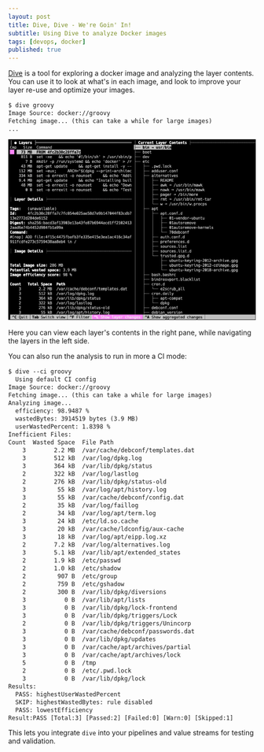```yaml
---
layout: post
title: Dive, Dive - We're Goin' In!
subtitle: Using Dive to analyze Docker images
tags: [devops, docker]
published: true
---
```


[Dive](https://github.com/wagoodman/dive) is a tool for exploring a docker image and analyzing the layer contents.  You can use it to look at what's in each image, and look to improve your layer re-use and optimize your images.

```
$ dive groovy
Image Source: docker://groovy
Fetching image... (this can take a while for large images)
...
```

![dive-groovy](/assets/img/screenshots/dive-groovy.png)

Here you can view each layer's contents in the right pane,  while navigating the layers in the left side.

You can also run the analysis to run in more a CI mode:

```
$ dive --ci groovy
  Using default CI config
Image Source: docker://groovy
Fetching image... (this can take a while for large images)
Analyzing image...
  efficiency: 98.9487 %
  wastedBytes: 3914519 bytes (3.9 MB)
  userWastedPercent: 1.8398 %
Inefficient Files:
Count  Wasted Space  File Path
    3        2.2 MB  /var/cache/debconf/templates.dat
    3        512 kB  /var/log/dpkg.log
    3        364 kB  /var/lib/dpkg/status
    2        322 kB  /var/log/lastlog
    2        276 kB  /var/lib/dpkg/status-old
    3         55 kB  /var/log/apt/history.log
    3         55 kB  /var/cache/debconf/config.dat
    2         35 kB  /var/log/faillog
    2         34 kB  /var/log/apt/term.log
    3         24 kB  /etc/ld.so.cache
    3         20 kB  /var/cache/ldconfig/aux-cache
    3         18 kB  /var/log/apt/eipp.log.xz
    2        7.2 kB  /var/log/alternatives.log
    3        5.1 kB  /var/lib/apt/extended_states
    2        1.9 kB  /etc/passwd
    2        1.0 kB  /etc/shadow
    2         907 B  /etc/group
    2         759 B  /etc/gshadow
    2         300 B  /var/lib/dpkg/diversions
    3           0 B  /var/lib/apt/lists
    3           0 B  /var/lib/dpkg/lock-frontend
    3           0 B  /var/lib/dpkg/triggers/Lock
    2           0 B  /var/lib/dpkg/triggers/Unincorp
    3           0 B  /var/cache/debconf/passwords.dat
    3           0 B  /var/lib/dpkg/updates
    3           0 B  /var/cache/apt/archives/partial
    3           0 B  /var/cache/apt/archives/lock
    5           0 B  /tmp
    2           0 B  /etc/.pwd.lock
    3           0 B  /var/lib/dpkg/lock
Results:
  PASS: highestUserWastedPercent
  SKIP: highestWastedBytes: rule disabled
  PASS: lowestEfficiency
Result:PASS [Total:3] [Passed:2] [Failed:0] [Warn:0] [Skipped:1]
```

This lets you integrate `dive` into your pipelines and value streams for testing and validation.
